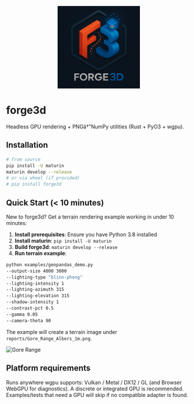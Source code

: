 <div align="center">
  <a href="./">
    <picture>
      <source media="(prefers-color-scheme: dark)" srcset="assets/logo-2000-dark.png">
      <img src="assets/logo-2000.png"
           alt="forge3d logo"
           width="224"
           height="224"
           decoding="async"
           loading="eager">
    </picture>
  </a>
</div>

# forge3d

Headless GPU rendering + PNGâ†”NumPy utilities (Rust + PyO3 + wgpu).

## Installation

```bash
# from source
pip install -U maturin
maturin develop --release
# or via wheel (if provided)
# pip install forge3d
```

## Quick Start (< 10 minutes)

New to forge3d? Get a terrain rendering example working in under 10 minutes:

1. **Install prerequisites**: Ensure you have Python 3.8 installed
2. **Install maturin**: `pip install -U maturin`
3. **Build forge3d**: `maturin develop --release`
4. **Run terrain example**:

```bash
python examples/geopandas_demo.py 
--output-size 4800 3600 
--lighting-type "blinn-phong" 
--lighting-intensity 1 
--lighting-azimuth 315 
--lighting-elevation 315 
--shadow-intensity 1 
--contrast-pct 0.5 
--gamma 0.05 
--camera-theta 90
```

The example will create a terrain image under `reports/Gore_Range_Albers_1m.png`.

![Gore Range](reports/Gore_Range_Albers_1m.png)

## Platform requirements

Runs anywhere wgpu supports: Vulkan / Metal / DX12 / GL (and Browser WebGPU for diagnostics). A discrete or integrated GPU is recommended. Examples/tests that need a GPU will skip if no compatible adapter is found.